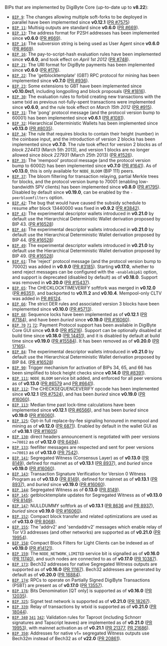 BIPs that are implemented by DigiByte Core (up-to-date up to **v8.22**):

* [`BIP 9`](https://github.com/digibyte-core/bips/blob/master/bip-0009.mediawiki): The changes allowing multiple soft-forks to be deployed in parallel have been implemented since **v0.12.1**  ([PR #7575](https://github.com/digibyte-core/digibyte/pull/7575))
* [`BIP 11`](https://github.com/digibyte-core/bips/blob/master/bip-0011.mediawiki): Multisig outputs are standard since **v0.6.0** ([PR #669](https://github.com/digibyte-core/digibyte/pull/669)).
* [`BIP 13`](https://github.com/digibyte-core/bips/blob/master/bip-0013.mediawiki): The address format for P2SH addresses has been implemented since **v0.6.0** ([PR #669](https://github.com/digibyte-core/digibyte/pull/669)).
* [`BIP 14`](https://github.com/digibyte-core/bips/blob/master/bip-0014.mediawiki): The subversion string is being used as User Agent since **v0.6.0** ([PR #669](https://github.com/digibyte-core/digibyte/pull/669)).
* [`BIP 16`](https://github.com/digibyte-core/bips/blob/master/bip-0016.mediawiki): The pay-to-script-hash evaluation rules have been implemented since **v0.6.0**, and took effect on *April 1st 2012* ([PR #748](https://github.com/digibyte-core/digibyte/pull/748)).
* [`BIP 21`](https://github.com/digibyte-core/bips/blob/master/bip-0021.mediawiki): The URI format for DigiByte payments has been implemented since **v0.6.0** ([PR #176](https://github.com/digibyte-core/digibyte/pull/176)).
* [`BIP 22`](https://github.com/digibyte-core/bips/blob/master/bip-0022.mediawiki): The 'getblocktemplate' (GBT) RPC protocol for mining has been implemented since **v0.7.0** ([PR #936](https://github.com/digibyte-core/digibyte/pull/936)).
* [`BIP 23`](https://github.com/digibyte-core/bips/blob/master/bip-0023.mediawiki): Some extensions to GBT have been implemented since **v0.10.0rc1**, including longpolling and block proposals ([PR #1816](https://github.com/digibyte-core/digibyte/pull/1816)).
* [`BIP 30`](https://github.com/digibyte-core/bips/blob/master/bip-0030.mediawiki): The evaluation rules to forbid creating new transactions with the same txid as previous not-fully-spent transactions were implemented since **v0.6.0**, and the rule took effect on *March 15th 2012* ([PR #915](https://github.com/digibyte-core/digibyte/pull/915)).
* [`BIP 31`](https://github.com/digibyte-core/bips/blob/master/bip-0031.mediawiki): The 'pong' protocol message (and the protocol version bump to 60001) has been implemented since **v0.6.1** ([PR #1081](https://github.com/digibyte-core/digibyte/pull/1081)).
* [`BIP 32`](https://github.com/digibyte-core/bips/blob/master/bip-0032.mediawiki): Hierarchical Deterministic Wallets has been implemented since **v0.13.0** ([PR #8035](https://github.com/digibyte-core/digibyte/pull/8035)).
* [`BIP 34`](https://github.com/digibyte-core/bips/blob/master/bip-0034.mediawiki): The rule that requires blocks to contain their height (number) in the coinbase input, and the introduction of version 2 blocks has been implemented since **v0.7.0**. The rule took effect for version 2 blocks as of *block 224413* (March 5th 2013), and version 1 blocks are no longer allowed since *block 227931* (March 25th 2013) ([PR #1526](https://github.com/digibyte-core/digibyte/pull/1526)).
* [`BIP 35`](https://github.com/digibyte-core/bips/blob/master/bip-0035.mediawiki): The 'mempool' protocol message (and the protocol version bump to 60002) has been implemented since **v0.7.0** ([PR #1641](https://github.com/digibyte-core/digibyte/pull/1641)). As of **v0.13.0**, this is only available for `NODE_BLOOM` (BIP 111) peers.
* [`BIP 37`](https://github.com/digibyte-core/bips/blob/master/bip-0037.mediawiki): The bloom filtering for transaction relaying, partial Merkle trees for blocks, and the protocol version bump to 70001 (enabling low-bandwidth SPV clients) has been implemented since **v0.8.0** ([PR #1795](https://github.com/digibyte-core/digibyte/pull/1795)). Disabled by default since **v0.19.0**, can be enabled by the `-peerbloomfilters` option.
* [`BIP 42`](https://github.com/digibyte-core/bips/blob/master/bip-0042.mediawiki): The bug that would have caused the subsidy schedule to resume after block 13440000 was fixed in **v0.9.2** ([PR #3842](https://github.com/digibyte-core/digibyte/pull/3842)).
* [`BIP 43`](https://github.com/digibyte-core/bips/blob/master/bip-0043.mediawiki): The experimental descriptor wallets introduced in **v0.21.0** by default use the Hierarchical Deterministic Wallet derivation proposed by BIP 43. ([PR #16528](https://github.com/digibyte-core/digibyte/pull/16528))
* [`BIP 44`](https://github.com/digibyte-core/bips/blob/master/bip-0044.mediawiki): The experimental descriptor wallets introduced in **v0.21.0** by default use the Hierarchical Deterministic Wallet derivation proposed by BIP 44. ([PR #16528](https://github.com/digibyte-core/digibyte/pull/16528))
* [`BIP 49`](https://github.com/digibyte-core/bips/blob/master/bip-0049.mediawiki): The experimental descriptor wallets introduced in **v0.21.0** by default use the Hierarchical Deterministic Wallet derivation proposed by BIP 49. ([PR #16528](https://github.com/digibyte-core/digibyte/pull/16528))
* [`BIP 61`](https://github.com/digibyte-core/bips/blob/master/bip-0061.mediawiki): The 'reject' protocol message (and the protocol version bump to 70002) was added in **v0.9.0** ([PR #3185](https://github.com/digibyte-core/digibyte/pull/3185)). Starting **v0.17.0**, whether to send reject messages can be configured with the `-enablebip61` option, and support is deprecated (disabled by default) as of **v0.18.0**. Support was removed in **v0.20.0** ([PR #15437](https://github.com/digibyte-core/digibyte/pull/15437)).
* [`BIP 65`](https://github.com/digibyte-core/bips/blob/master/bip-0065.mediawiki): The CHECKLOCKTIMEVERIFY softfork was merged in **v0.12.0** ([PR #6351](https://github.com/digibyte-core/digibyte/pull/6351)), and backported to **v0.11.2** and **v0.10.4**. Mempool-only CLTV was added in [PR #6124](https://github.com/digibyte-core/digibyte/pull/6124).
* [`BIP 66`](https://github.com/digibyte-core/bips/blob/master/bip-0066.mediawiki): The strict DER rules and associated version 3 blocks have been implemented since **v0.10.0** ([PR #5713](https://github.com/digibyte-core/digibyte/pull/5713)).
* [`BIP 68`](https://github.com/digibyte-core/bips/blob/master/bip-0068.mediawiki): Sequence locks have been implemented as of **v0.12.1**  ([PR #7184](https://github.com/digibyte-core/digibyte/pull/7184)), and have been *buried* since **v0.19.0** ([PR #16060](https://github.com/digibyte-core/digibyte/pull/16060)).
* [`BIP 70`](https://github.com/digibyte-core/bips/blob/master/bip-0070.mediawiki) [`71`](https://github.com/digibyte-core/bips/blob/master/bip-0071.mediawiki) [`72`](https://github.com/digibyte-core/bips/blob/master/bip-0072.mediawiki):
  Payment Protocol support has been available in DigiByte Core GUI since **v0.9.0** ([PR #5216](https://github.com/digibyte-core/digibyte/pull/5216)).
  Support can be optionally disabled at build time since **v0.18.0** ([PR 14451](https://github.com/digibyte-core/digibyte/pull/14451)),
  and it is disabled by default at build time since **v0.19.0** ([PR #15584](https://github.com/digibyte-core/digibyte/pull/15584)).
  It has been removed as of **v0.20.0** ([PR 17165](https://github.com/digibyte-core/digibyte/pull/17165)).
* [`BIP 84`](https://github.com/digibyte-core/bips/blob/master/bip-0084.mediawiki): The experimental descriptor wallets introduced in **v0.21.0** by default use the Hierarchical Deterministic Wallet derivation proposed by BIP 84. ([PR #16528](https://github.com/digibyte-core/digibyte/pull/16528))
* [`BIP 90`](https://github.com/digibyte-core/bips/blob/master/bip-0090.mediawiki): Trigger mechanism for activation of BIPs 34, 65, and 66 has been simplified to block height checks since **v0.14.0** ([PR #8391](https://github.com/digibyte-core/digibyte/pull/8391)).
* [`BIP 111`](https://github.com/digibyte-core/bips/blob/master/bip-0111.mediawiki): `NODE_BLOOM` service bit added, and enforced for all peer versions as of **v0.13.0** ([PR #6579](https://github.com/digibyte-core/digibyte/pull/6579) and [PR #6641](https://github.com/digibyte-core/digibyte/pull/6641)).
* [`BIP 112`](https://github.com/digibyte-core/bips/blob/master/bip-0112.mediawiki): The CHECKSEQUENCEVERIFY opcode has been implemented since **v0.12.1** ([PR #7524](https://github.com/digibyte-core/digibyte/pull/7524)), and has been *buried* since **v0.19.0** ([PR #16060](https://github.com/digibyte-core/digibyte/pull/16060)).
* [`BIP 113`](https://github.com/digibyte-core/bips/blob/master/bip-0113.mediawiki): Median time past lock-time calculations have been implemented since **v0.12.1** ([PR #6566](https://github.com/digibyte-core/digibyte/pull/6566)), and has been *buried* since **v0.19.0** ([PR #16060](https://github.com/digibyte-core/digibyte/pull/16060)).
* [`BIP 125`](https://github.com/digibyte-core/bips/blob/master/bip-0125.mediawiki): Opt-in full replace-by-fee signaling honoured in mempool and mining as of **v0.12.0** ([PR 6871](https://github.com/digibyte-core/digibyte/pull/6871)). Enabled by default in the wallet GUI as of **v0.18.1** ([PR #11605](https://github.com/digibyte-core/digibyte/pull/11605))
* [`BIP 130`](https://github.com/digibyte-core/bips/blob/master/bip-0130.mediawiki): direct headers announcement is negotiated with peer versions `>=70012` as of **v0.12.0** ([PR 6494](https://github.com/digibyte-core/digibyte/pull/6494)).
* [`BIP 133`](https://github.com/digibyte-core/bips/blob/master/bip-0133.mediawiki): feefilter messages are respected and sent for peer versions `>=70013` as of **v0.13.0** ([PR 7542](https://github.com/digibyte-core/digibyte/pull/7542)).
* [`BIP 141`](https://github.com/digibyte-core/bips/blob/master/bip-0141.mediawiki): Segregated Witness (Consensus Layer) as of **v0.13.0** ([PR 8149](https://github.com/digibyte-core/digibyte/pull/8149)), defined for mainnet as of **v0.13.1** ([PR 8937](https://github.com/digibyte-core/digibyte/pull/8937)), and *buried* since **v0.19.0** ([PR #16060](https://github.com/digibyte-core/digibyte/pull/16060)).
* [`BIP 143`](https://github.com/digibyte-core/bips/blob/master/bip-0143.mediawiki): Transaction Signature Verification for Version 0 Witness Program as of **v0.13.0** ([PR 8149](https://github.com/digibyte-core/digibyte/pull/8149)), defined for mainnet as of **v0.13.1** ([PR 8937](https://github.com/digibyte-core/digibyte/pull/8937)), and *buried* since **v0.19.0** ([PR #16060](https://github.com/digibyte-core/digibyte/pull/16060)).
* [`BIP 144`](https://github.com/digibyte-core/bips/blob/master/bip-0144.mediawiki): Segregated Witness as of **0.13.0** ([PR 8149](https://github.com/digibyte-core/digibyte/pull/8149)).
* [`BIP 145`](https://github.com/digibyte-core/bips/blob/master/bip-0145.mediawiki): getblocktemplate updates for Segregated Witness as of **v0.13.0** ([PR 8149](https://github.com/digibyte-core/digibyte/pull/8149)).
* [`BIP 147`](https://github.com/digibyte-core/bips/blob/master/bip-0147.mediawiki): NULLDUMMY softfork as of **v0.13.1** ([PR 8636](https://github.com/digibyte-core/digibyte/pull/8636) and [PR 8937](https://github.com/digibyte-core/digibyte/pull/8937)), *buried* since **v0.19.0** ([PR #16060](https://github.com/digibyte-core/digibyte/pull/16060)).
* [`BIP 152`](https://github.com/digibyte-core/bips/blob/master/bip-0152.mediawiki): Compact block transfer and related optimizations are used as of **v0.13.0** ([PR 8068](https://github.com/digibyte-core/digibyte/pull/8068)).
* [`BIP 155`](https://github.com/digibyte-core/bips/blob/master/bip-0155.mediawiki): The 'addrv2' and 'sendaddrv2' messages which enable relay of Tor V3 addresses (and other networks) are supported as of **v0.21.0** ([PR 19954](https://github.com/digibyte-core/digibyte/pull/19954)).
* [`BIP 158`](https://github.com/digibyte-core/bips/blob/master/bip-0158.mediawiki): Compact Block Filters for Light Clients can be indexed as of **v0.19.0** ([PR #14121](https://github.com/digibyte-core/digibyte/pull/14121)).
* [`BIP 159`](https://github.com/digibyte-core/bips/blob/master/bip-0159.mediawiki): The `NODE_NETWORK_LIMITED` service bit is signalled as of **v0.16.0** ([PR 11740](https://github.com/digibyte-core/digibyte/pull/11740)), and such nodes are connected to as of **v0.17.0** ([PR 10387](https://github.com/digibyte-core/digibyte/pull/10387)).
* [`BIP 173`](https://github.com/digibyte-core/bips/blob/master/bip-0173.mediawiki): Bech32 addresses for native Segregated Witness outputs are supported as of **v0.16.0** ([PR 11167](https://github.com/digibyte-core/digibyte/pull/11167)). Bech32 addresses are generated by default as of **v0.20.0** ([PR 16884](https://github.com/digibyte-core/digibyte/pull/16884)).
* [`BIP 174`](https://github.com/digibyte-core/bips/blob/master/bip-0174.mediawiki): RPCs to operate on Partially Signed DigiByte Transactions (PSBT) are present as of **v0.17.0** ([PR 13557](https://github.com/digibyte-core/digibyte/pull/13557)).
* [`BIP 176`](https://github.com/digibyte-core/bips/blob/master/bip-0176.mediawiki): Bits Denomination [QT only] is supported as of **v0.16.0** ([PR 12035](https://github.com/digibyte-core/digibyte/pull/12035)).
* [`BIP 325`](https://github.com/digibyte-core/bips/blob/master/bip-0325.mediawiki): Signet test network is supported as of **v0.21.0** ([PR 18267](https://github.com/digibyte-core/digibyte/pull/18267)).
* [`BIP 339`](https://github.com/digibyte-core/bips/blob/master/bip-0339.mediawiki): Relay of transactions by wtxid is supported as of **v0.21.0** ([PR 18044](https://github.com/digibyte-core/digibyte/pull/18044)).
* [`BIP 340`](https://github.com/digibyte-core/bips/blob/master/bip-0340.mediawiki)
  [`341`](https://github.com/digibyte-core/bips/blob/master/bip-0341.mediawiki)
  [`342`](https://github.com/digibyte-core/bips/blob/master/bip-0342.mediawiki):
  Validation rules for Taproot (including Schnorr signatures and Tapscript
  leaves) are implemented as of **v0.21.0** ([PR 19953](https://github.com/digibyte-core/digibyte/pull/19953)),
  with mainnet activation as of **v0.21.1** ([PR 21377](https://github.com/digibyte-core/digibyte/pull/21377),
  [PR 21686](https://github.com/digibyte-core/digibyte/pull/21686)).
* [`BIP 350`](https://github.com/digibyte-core/bips/blob/master/bip-0350.mediawiki): Addresses for native v1+ segregated Witness outputs use Bech32m instead of Bech32 as of **v22.0** ([PR 20861](https://github.com/digibyte-core/digibyte/pull/20861)).
